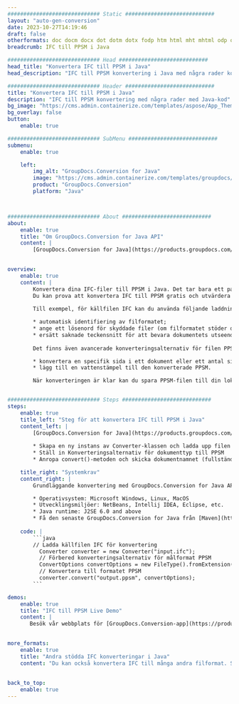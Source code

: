 ```yaml
---
############################# Static ############################
layout: "auto-gen-conversion"
date: 2023-10-27T14:19:46
draft: false
otherformats: doc docm docx dot dotm dotx fodp htm html mht mhtml odp odt otp pot potm potx pps ppsm ppsx ppt pptm pptx rtf
breadcrumb: IFC till PPSM i Java

############################# Head ############################
head_title: "Konvertera IFC till PPSM i Java"
head_description: "IFC till PPSM konvertering i Java med några rader kod. Konvertera över 160 filformat med hjälp av GroupDocs dokumentkonverterings-API för Java"

############################# Header ############################
title: "Konvertera IFC till PPSM i Java"
description: "IFC till PPSM konvertering med några rader med Java-kod"
bg_image: "https://cms.admin.containerize.com/templates/aspose/App_Themes/V3/images/bg/header1.png"
bg_overlay: false
button:
    enable: true

############################# SubMenu ############################
submenu:
    enable: true

    left:
        img_alt: "GroupDocs.Conversion for Java"
        image: "https://cms.admin.containerize.com/templates/groupdocs/images/product-logos/90x90-noborder/groupdocs-conversion-java.png"
        product: "GroupDocs.Conversion"
        platform: "Java"



############################# About ############################
about:
    enable: true
    title: "Om GroupDocs.Conversion for Java API"
    content: |
        [GroupDocs.Conversion for Java](https://products.groupdocs.com/conversion/java/) är ett avancerat filformatkonverterings-API för konvertering mellan populära bild- och dokumentformat som Microsoft Office, OpenDocument, PDF, HTML, e-post, CAD. och mycket mer med bara några rader kod. Det inbyggda API:t upptäcker automatiskt formaten för originaldokumenten och erbjuder många alternativ för att anpassa de konverterade dokumenten. Tillsammans med funktionen att extrahera information från ett dokument, stöder den också cachelagring av konverteringsresultaten till den lokala disken som standard. Men alla typer av cachelagring kan stödjas genom att implementera lämpliga gränssnitt - Amazon S3, Dropbox, Google Drive, Windows Azure, Reddis eller andra.
    

overview:
    enable: true
    content: |
        Konvertera dina IFC-filer till PPSM i Java. Det tar bara ett par rader med Java-kod på valfri plattform, som Windows, Linux, macOS.
        Du kan prova att konvertera IFC till PPSM gratis och utvärdera kvaliteten på konverteringsresultaten. Tillsammans med enkla filkonverteringsskript kan du prova mer sofistikerade alternativ för att ladda källfilen IFC och lagra PPSM-utdata. 
        
        Till exempel, för källfilen IFC kan du använda följande laddningsalternativ:

        * automatisk identifiering av filformatet;
        * ange ett lösenord för skyddade filer (om filformatet stöder det);
        * ersätt saknade teckensnitt för att bevara dokumentets utseende.
        
        Det finns även avancerade konverteringsalternativ för filen PPSM:

        * konvertera en specifik sida i ett dokument eller ett antal sidor;
        * lägg till en vattenstämpel till den konverterade PPSM.

        När konverteringen är klar kan du spara PPSM-filen till din lokala filsökväg eller till tredje parts lagring såsom FTP, Amazon S3, Google Drive, Dropbox etc. Observera - för att konvertera IFC till PPSM behöver du inte installera någon ytterligare programvara, såsom MS Office, Open Office, Adobe Acrobat Reader etc.


############################# Steps ############################
steps:
    enable: true
    title_left: "Steg för att konvertera IFC till PPSM i Java"
    content_left: |
        [GroupDocs.Conversion for Java](https://products.groupdocs.com/conversion/java/) låter utvecklare enkelt konvertera IFC fil till PPSM med några rader kod.
        
        * Skapa en ny instans av Converter-klassen och ladda upp filen IFC med den fullständiga sökvägen
        * Ställ in Konverteringsalternativ för dokumenttyp till PPSM
        * Anropa convert()-metoden och skicka dokumentnamnet (fullständig sökväg) och formatet (PPSM) som en parameter

    title_right: "Systemkrav"
    content_right: |
        Grundläggande konvertering med GroupDocs.Conversion for Java API kan göras med bara några rader kod. Våra API:er stöds på alla större plattformar och operativsystem. Innan du kör koden nedan, se till att du har följande förutsättningar installerade på ditt system.

        * Operativsystem: Microsoft Windows, Linux, MacOS
        * Utvecklingsmiljöer: NetBeans, Intellij IDEA, Eclipse, etc.
        * Java runtime: J2SE 6.0 and above
        * Få den senaste GroupDocs.Conversion for Java från [Maven](https://repository.groupdocs.com/webapp/#/artifacts/browse/tree/General/repo/com/groupdocs/groupdocs-conversion)
         
    code: |
        ```java    
        // Ladda källfilen IFC för konvertering
          Converter converter = new Converter("input.ifc");
          // Förbered konverteringsalternativ för målformat PPSM
          ConvertOptions convertOptions = new FileType().fromExtension("ppsm").getConvertOptions();
          // Konvertera till formatet PPSM
          converter.convert("output.ppsm", convertOptions);
        ```

demos:
    enable: true
    title: "IFC till PPSM Live Demo"
    content: |
       Besök vår webbplats för [GroupDocs.Conversion-app](https://products.groupdocs.app/conversion/family) och försök konvertera IFC till PPSM nu. Den kostnadsfria demon har följande fördelar
          

more_formats:
    enable: true
    title: "Andra stödda IFC konverteringar i Java"
    content: "Du kan också konvertera IFC till många andra filformat. Se listan nedan."
       
       
back_to_top:
    enable: true
---
```

